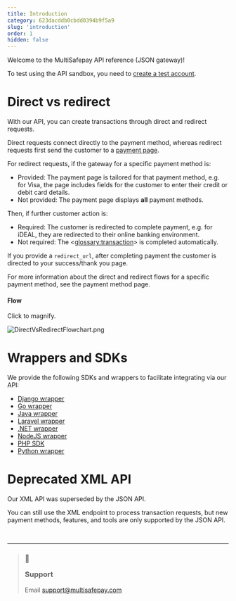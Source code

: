 ```yaml
---
title: Introduction
category: 623dacddb0cbdd0394b9f5a9
slug: 'introduction'
order: 1
hidden: false
---
```


Welcome to the MultiSafepay API reference (JSON gateway)!

To test using the API sandbox, you need to [create a test account](/docs/create-account/).


# Direct vs redirect

With our API, you can create transactions through direct and redirect requests.

Direct requests connect directly to the payment method, whereas redirect requests first send the customer to a [payment page](/docs/payment-pages/).

For redirect requests, if the gateway for a specific payment method is:

- Provided: The payment page is tailored for that payment method, e.g. for Visa, the page includes fields for the customer to enter their credit or debit card details. 
- Not provided: The payment page displays **all** payment methods.

Then, if further customer action is:

- Required: The customer is redirected to complete payment, e.g. for iDEAL, they are redirected to their online banking environment. 
- Not required: The <<glossary:transaction>> is completed automatically. 

If you provide a `redirect_url`, after completing payment the customer is directed to your success/thank you page.

For more information about the direct and redirect flows for a specific payment method, see the payment method page.

#### Flow

Click to magnify.

![](https://files.readme.io/c702a54-DirectVsRedirectFlowchart.png "DirectVsRedirectFlowchart.png")

# Wrappers and SDKs

We provide the following SDKs and wrappers to facilitate integrating via our API:

- <a href="https://github.com/edoburu/django-multisafepay" target="_blank">Django wrapper</a> <i class="fa fa-external-link" style="font-size:12px;color:#8b929e"></i>
- <a href="https://github.com/kurt-stolle/go-multisafepay" target="_blank">Go wrapper</a> <i class="fa fa-external-link" style="font-size:12px;color:#8b929e"></i>
- <a href="https://github.com/MultiSafepay/Java" target="_blank">Java wrapper</a> <i class="fa fa-external-link" style="font-size:12px;color:#8b929e"></i>
- <a href="https://github.com/MultiSafepay/laravel-api" target="_blank">Laravel wrapper</a> <i class="fa fa-external-link" style="font-size:12px;color:#8b929e"></i>
- <a href="https://github.com/MultiSafepay/.Net" target="_blank">.NET wrapper</a> <i class="fa fa-external-link" style="font-size:12px;color:#8b929e"></i>
- <a href="https://github.com/MultiSafepay/multisafepay-node-wrapper" target="_blank">NodeJS wrapper</a> <i class="fa fa-external-link" style="font-size:12px;color:#8b929e"></i>
- <a href="https://github.com/MultiSafepay/php-sdk" target="_blank">PHP SDK</a> <i class="fa fa-external-link" style="font-size:12px;color:#8b929e"></i>
- <a href="https://github.com/MultiSafepay/multisafepay-python-wrapper" target="_blank">Python wrapper</a> <i class="fa fa-external-link" style="font-size:12px;color:#8b929e"></i>

# Deprecated XML API

Our XML API was superseded by the JSON API.

You can still use the XML endpoint to process transaction requests, but new payment methods, features, and tools are only supported by the JSON API.

<br>

---

<blockquote class="callout callout_info">
    <h3 class="callout-heading false">
        <span class="callout-icon">💬</span>
        <p>Support</p>
    </h3>
    <p>Email <a href="mailto:support@multisafepay.com">support@multisafepay.com</a></p>
</blockquote>
